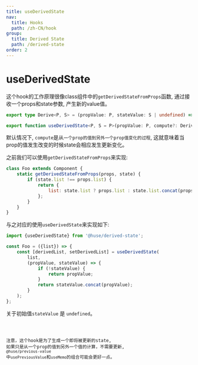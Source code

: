 ```yaml
---
title: useDerivedState
nav:
  title: Hooks
  path: /zh-CN/hook
group:
  title: Derived State
  path: /derived-state
order: 2
---
```


# useDerivedState

这个hook的工作原理很像class组件中的`getDerivedStateFromProps`函数,
通过接收一个props和state参数, 产生新的value值。

```typescript
export type Derive<P, S> = (propValue: P, stateValue: S | undefined) => S;

export function useDerivedState<P, S = P>(propValue: P, compute?: Derive<P, S>): [S, Dispatch<SetStateAction<S>>]
```

默认情况下, `compute`是从`一个prop的值到另外一个prop值变化的过程`, 这就意味着当prop的值发生改变的时候state会相应发生更新变化。

之前我们可以使用`getDerivedStateFromProps`来实现:

```javascript
class Foo extends Component {
    static getDerivedStateFromProps(props, state) {
        if (state.list !== props.list) {
            return {
                list: state.list ? props.list : state.list.concat(props.list),
            };
        }
    }
}
```

与之对应的使用`useDerivedState`来实现如下:

```javascript
import {useDerivedState} from '@huse/derived-state';

const Foo = ({list}) => {
    const [derivedList, setDerivedList] = useDerivedState(
        list,
        (propValue, stateValue) => {
            if (!stateValue) {
                return propValue;
            }
            return stateValue.concat(propValue);
        }
    );
};
```

关于初始值`stateValue` 是 `undefined`。

<code src='./demo/useDerivedState.tsx'>

注意，这个hook是为了生成一个即将被更新的state, 
如果只是从一个prop的值到另外一个值的计算，不需要更新,
`@huse/previous-value` 中`usePreviousValue`和`useMemo`的组合可能会更好一点。